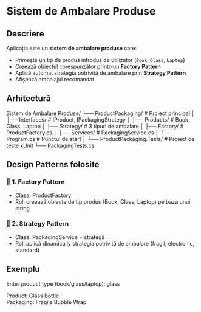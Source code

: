 #  Sistem de Ambalare Produse

##  Descriere

Aplicația este un **sistem de ambalare produse** care:

- Primește un tip de produs introdus de utilizator (`Book`, `Glass`, `Laptop`)
- Creează obiectul corespunzător printr-un **Factory Pattern**
- Aplică automat strategia potrivită de ambalare prin **Strategy Pattern**
- Afișează ambalajul recomandat


##  Arhitectură
Sistem de Ambalare Produse/
├── ProductPackaging/              # Proiect principal
│   ├── Interfaces/                # IProduct, IPackagingStrategy
│   ├── Products/                  # Book, Glass, Laptop
│   ├── Strategy/                  # 3 tipuri de ambalare
│   ├── Factory/                   # ProductFactory.cs
│   ├── Services/                  # PackagingService.cs
│   └── Program.cs                 # Punctul de start
│
└── ProductPackaging.Tests/        # Proiect de teste xUnit
    └── PackagingTests.cs



##  Design Patterns folosite

### 🔹 1. Factory Pattern
- Clasa: ProductFactory
- Rol: creează obiecte de tip produs (Book, Glass, Laptop) pe baza unui string

### 🔹 2. Strategy Pattern
- Clasa: PackagingService + strategii
- Rol: aplică dinamically strategia potrivită de ambalare (fragil, electronic, standard)

## Exemplu 

Enter product type (book/glass/laptop): glass

Product: Glass Bottle  
Packaging: Fragile Bubble Wrap

 
 
